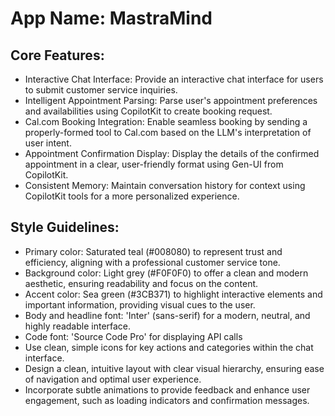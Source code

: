 # **App Name**: MastraMind

## Core Features:

- Interactive Chat Interface: Provide an interactive chat interface for users to submit customer service inquiries.
- Intelligent Appointment Parsing: Parse user's appointment preferences and availabilities using CopilotKit to create booking request.
- Cal.com Booking Integration: Enable seamless booking by sending a properly-formed tool to Cal.com based on the LLM's interpretation of user intent.
- Appointment Confirmation Display: Display the details of the confirmed appointment in a clear, user-friendly format using Gen-UI from CopilotKit.
- Consistent Memory: Maintain conversation history for context using CopilotKit tools for a more personalized experience.

## Style Guidelines:

- Primary color: Saturated teal (#008080) to represent trust and efficiency, aligning with a professional customer service tone.
- Background color: Light grey (#F0F0F0) to offer a clean and modern aesthetic, ensuring readability and focus on the content.
- Accent color: Sea green (#3CB371) to highlight interactive elements and important information, providing visual cues to the user.
- Body and headline font: 'Inter' (sans-serif) for a modern, neutral, and highly readable interface.
- Code font: 'Source Code Pro' for displaying API calls
- Use clean, simple icons for key actions and categories within the chat interface.
- Design a clean, intuitive layout with clear visual hierarchy, ensuring ease of navigation and optimal user experience.
- Incorporate subtle animations to provide feedback and enhance user engagement, such as loading indicators and confirmation messages.